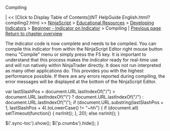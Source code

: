 ﻿










 


Compiling







| &lt;&lt; [Click to Display Table of Contents](NT HelpGuide English.html?compiling2.htm) &gt;&gt;
 [NinjaScript](ninjascript.htm) &gt; [Educational Resources](educational_resources.htm) &gt; [Developing Indicators](developing_indicators.htm) &gt; [Beginner - Indicator on Indicator](beginner_-_indicator_on_indica.htm) &gt;
Compiling | [Previous page](entering_calculation_logic2.htm)
[Return to chapter overview](beginner_-_indicator_on_indica.htm)










The indicator code is now complete and needs to be compiled. You can compile this indicator from within the NinjaScript Editor right mouse button menu "Compile" menu or simply press the F5 key. It is important to understand that this process makes the indicator ready for real-time use and will run natively within NinjaTrader directly. It does not run interpreted as many other applications do. This provides you with the highest performance possible. If there are any errors reported during compiling, the error messages will be displayed at the bottom of the NinjaScript Editor.





 
 var lastSlashPos = document.URL.lastIndexOf("/") &gt; document.URL.lastIndexOf("\\") ? document.URL.lastIndexOf("/") : document.URL.lastIndexOf("\\");
 if (document.URL.substring(lastSlashPos + 1, lastSlashPos + 4).toLowerCase() != "~hh") {
 if (document.all) setTimeout(function() {
 nsrInit();
 }, 20);
 else nsrInit();
 }
 
 
 $('.sync-toc').show();
 $('p.crumbs').hide();
 }
 
 
 



